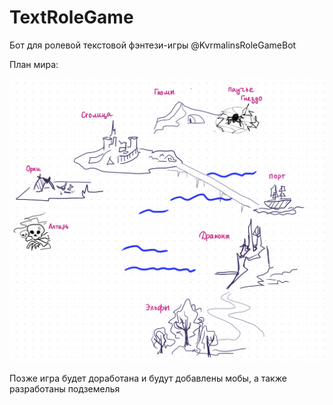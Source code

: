 # TextRoleGame
Бот для ролевой текстовой фэнтези-игры @KvrmalinsRoleGameBot

План мира:

![Иллюстрация к проекту](https://github.com/komilakurbanova/TextRoleGame/blob/main/World.jpg)

Позже игра будет доработана и будут добавлены мобы, а также разработаны подземелья
